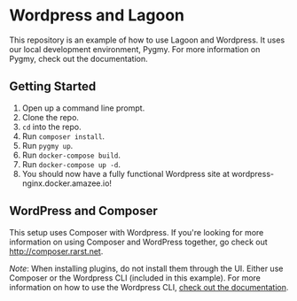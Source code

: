 # Wordpress and Lagoon

This repository is an example of how to use Lagoon and Wordpress. It uses our local development environment, Pygmy. For more information on Pygmy, check out the documentation. 

## Getting Started

1. Open up a command line prompt. 
2. Clone the repo.
3. `cd` into the repo.
4. Run `composer install`.
5. Run `pygmy up`.
6. Run `docker-compose build`.
7. Run `docker-compose up -d`.
8. You should now have a fully functional Wordpress site at wordpress-nginx.docker.amazee.io!

## WordPress and Composer

This setup uses Composer with Wordpress. If you're looking for more information on using Composer and WordPress together, go check out http://composer.rarst.net.

*Note*: When installing plugins, do not install them through the UI. Either use Composer or the Wordpress CLI (included in this example). For more information on how to use the Wordpress CLI, [check out the documentation](https://wp-cli.org/).
